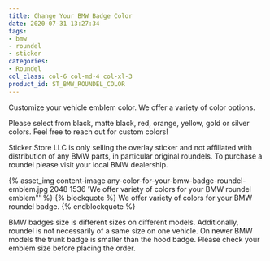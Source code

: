 ```yaml
---
title: Change Your BMW Badge Color
date: 2020-07-31 13:27:34
tags:
- bmw
- roundel
- sticker
categories:
- Roundel
col_class: col-6 col-md-4 col-xl-3
product_id: ST_BMW_ROUNDEL_COLOR
---
```


Customize your vehicle emblem color. We offer a variety of color options.

<!-- more -->

Please select from black, matte black, red, orange, yellow, gold or silver colors. Feel free to reach out for custom colors!

Sticker Store LLC is only selling the overlay sticker and not affiliated with distribution of any BMW parts, in particular original roundels. To purchase a roundel please visit your local BMW dealership.

{% asset_img content-image any-color-for-your-bmw-badge-roundel-emblem.jpg 2048 1536 'We offer variety of colors for your BMW roundel emblem"' %}
{% blockquote %}
We offer variety of colors for your BMW roundel badge.
{% endblockquote %}

BMW badges size is different sizes on different models. Additionally, roundel is not necessarily of a same size on one vehicle. On newer BMW models the trunk badge is smaller than the hood badge. Please check your emblem size before placing the order.